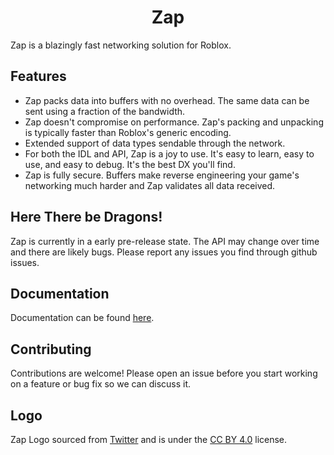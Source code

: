 <div align="center">
	<h1>Zap</h1>
</div>

Zap is a blazingly fast networking solution for Roblox.

## Features

- Zap packs data into buffers with no overhead. The same data can be sent using a fraction of the bandwidth.
- Zap doesn't compromise on performance. Zap's packing and unpacking is typically faster than Roblox's generic encoding.
- Extended support of data types sendable through the network.
- For both the IDL and API, Zap is a joy to use. It's easy to learn, easy to use, and easy to debug. It's the best DX you'll find.
- Zap is fully secure. Buffers make reverse engineering your game's networking much harder and Zap validates all data received.

## Here There be Dragons!

Zap is currently in a early pre-release state. The API may change over time and there are likely bugs. Please report any issues you find through github issues.

## Documentation

Documentation can be found [here](https://zap.redblox.dev/).

## Contributing

Contributions are welcome! Please open an issue before you start working on a feature or bug fix so we can discuss it.

## Logo

Zap Logo sourced from [Twitter](https://github.com/twitter/twemoji/blob/master/assets/svg/26a1.svg) and is under the [CC BY 4.0](https://creativecommons.org/licenses/by/4.0/) license.
